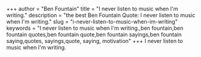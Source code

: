 +++
author = "Ben Fountain"
title = "I never listen to music when I'm writing."
description = "the best Ben Fountain Quote: I never listen to music when I'm writing."
slug = "i-never-listen-to-music-when-im-writing"
keywords = "I never listen to music when I'm writing.,ben fountain,ben fountain quotes,ben fountain quote,ben fountain sayings,ben fountain saying,quotes, sayings,quote, saying, motivation"
+++
I never listen to music when I'm writing.
